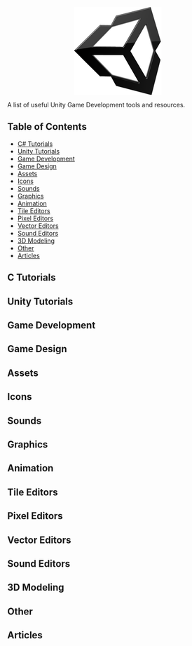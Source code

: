 <img style="display: block; margin-left: auto; margin-right: auto" src="/unity.png"/>

A list of useful Unity Game Development tools and resources.

## Table of Contents

* [C# Tutorials](#c-tutorials)
* [Unity Tutorials](#unity-tutorials)
* [Game Development](#game-development)
* [Game Design](#game-design)
* [Assets](#assets)
* [Icons](#icons)
* [Sounds](#sound)
* [Graphics](#graphics)
* [Animation](#animation)
* [Tile Editors](#tile-editors)
* [Pixel Editors](#pixel-editors)
* [Vector Editors](#vector-editors)
* [Sound Editors](#sound-editors)
* [3D Modeling](#3d-modeling)
* [Other](#other)
* [Articles](#articles)



## C Tutorials

## Unity Tutorials

## Game Development

## Game Design

## Assets

## Icons

## Sounds

## Graphics

## Animation

## Tile Editors

## Pixel Editors

## Vector Editors

## Sound Editors

## 3D Modeling

## Other

## Articles
